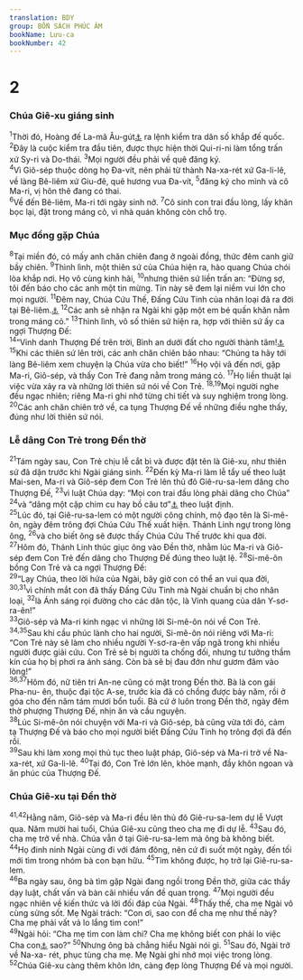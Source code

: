 ```yaml
---
translation: BDY
group: BỐN SÁCH PHÚC ÂM
bookName: Lưu-ca 
bookNumber: 42
---
```


<div class="title"><h1>2</h1><h3>Chúa Giê-xu giáng sinh</h3></div>
<span class="verse lu_2_1"><sup>1</sup>Thời đó, Hoàng đế La-mã Âu-gút<a href="#" data-toggle="tooltip" data-placement="bottom" title="Augustus Octavius (trị vì 27 TCN — 14 SCN)">⚓</a> ra lệnh kiểm tra dân số khắp đế quốc. </span>
<span class="verse lu_2_2"><sup>2</sup>Đây là cuộc kiểm tra đầu tiên, được thực hiện thời Qui-ri-ni làm tổng trấn xứ Sy-ri và Do-thái. </span>
<span class="verse lu_2_3"><sup>3</sup>Mọi người đều phải về quê đăng ký.<br/></span>
<span class="verse lu_2_4"><sup>4</sup>Vì Giô-sép thuộc dòng họ Đa-vít, nên phải từ thành Na-xa-rét xứ Ga-li-lê, về làng Bê-liêm xứ Giu-đê, quê hương vua Đa-vít, </span>
<span class="verse lu_2_5"><sup>5</sup>đăng ký cho mình và cô Ma-ri, vị hôn thê đang có thai.<br/></span>
<span class="verse lu_2_6"><sup>6</sup>Về đến Bê-liêm, Ma-ri tới ngày sinh nở. </span>
<span class="verse lu_2_7"><sup>7</sup>Cô sinh con trai đầu lòng, lấy khăn bọc lại, đặt trong máng cỏ, vì nhà quán không còn chỗ trọ.</span>
<div class="title"><h3>Mục đồng gặp Chúa</h3></div>
<span class="verse lu_2_8"><sup>8</sup>Tại miền đó, có mấy anh chăn chiên đang ở ngoài đồng, thức đêm canh giữ bầy chiên. </span>
<span class="verse lu_2_9"><sup>9</sup>Thình lình, một thiên sứ của Chúa hiện ra, hào quang Chúa chói lòa khắp nơi. Họ vô cùng kinh hãi, </span>
<span class="verse lu_2_10"><sup>10</sup>nhưng thiên sứ liền trấn an: “Đừng sợ, tôi đến báo cho các anh một tin mừng. Tin này sẽ đem lại niềm vui lớn cho mọi người. </span>
<span class="verse lu_2_11"><sup>11</sup>Đêm nay, Chúa Cứu Thế, Đấng Cứu Tinh của nhân loại đã ra đời tại Bê-liêm.<a href="#" data-toggle="tooltip" data-placement="bottom" title="Nt thành của Đa-vít">⚓</a> </span>
<span class="verse lu_2_12"><sup>12</sup>Các anh sẽ nhận ra Ngài khi gặp một em bé quấn khăn nằm trong máng cỏ.” </span>
<span class="verse lu_2_13"><sup>13</sup>Thình lình, vô số thiên sứ hiện ra, hợp với thiên sứ ấy ca ngợi Thượng Đế:<br/></span>
<span class="verse lu_2_14"><sup>14</sup>“Vinh danh Thượng Đế trên trời, Bình an dưới đất cho người thành tâm!<a href="#" data-toggle="tooltip" data-placement="bottom" title="Ctd “ Vinh quang quy về Chân Thần trên các nơi chí cao, Bình an dưới đất cho những người được ân huệ của Ngài !”">⚓</a><br/></span>
<span class="verse lu_2_15"><sup>15</sup>Khi các thiên sứ lên trời, các anh chăn chiên bảo nhau: “Chúng ta hãy tới làng Bê-liêm xem chuyện lạ Chúa vừa cho biết!” </span>
<span class="verse lu_2_16"><sup>16</sup>Họ vội vã đến nơi, gặp Ma-ri, Giô-sép, và thấy Con Trẻ đang nằm trong máng cỏ. </span>
<span class="verse lu_2_17"><sup>17</sup>Họ liền thuật lại việc vừa xảy ra và những lời thiên sứ nói về Con Trẻ. </span>
<span class="verse lu_2_18 lu_2_19"><sup>18,19</sup>Mọi người nghe đều ngạc nhiên; riêng Ma-ri ghi nhớ từng chi tiết và suy nghiệm trong lòng. </span>
<span class="verse lu_2_20"><sup>20</sup>Các anh chăn chiên trở về, ca tụng Thượng Đế về những điều nghe thấy, đúng như lời thiên sứ nói.</span>
<div class="title"><h3>Lễ dâng Con Trẻ trong Đền thờ</h3></div>
<span class="verse lu_2_21"><sup>21</sup>Tám ngày sau, Con Trẻ chịu lễ cắt bì và được đặt tên là Giê-xu, như thiên sứ đã dặn trước khi Ngài giáng sinh. </span>
<span class="verse lu_2_22"><sup>22</sup>Đến kỳ Ma-ri làm lễ tẩy uế theo luật Mai-sen, Ma-ri và Giô-sép đem Con Trẻ lên thủ đô Giê-ru-sa-lem dâng cho Thượng Đế, </span>
<span class="verse lu_2_23"><sup>23</sup>vì luật Chúa dạy: “Mọi con trai đầu lòng phải dâng cho Chúa” </span>
<span class="verse lu_2_24"><sup>24</sup>và “dâng một cặp chim cu hay bồ câu tơ”<a href="#" data-toggle="tooltip" data-placement="bottom" title="Lê-vi 12:8">⚓</a> theo luật định.<br/></span>
<span class="verse lu_2_25"><sup>25</sup>Lúc đó, tại Giê-ru-sa-lem có một người công chính, mộ đạo tên là Si-mê- ôn, ngày đêm trông đợi Chúa Cứu Thế xuất hiện. Thánh Linh ngự trong lòng ông, </span>
<span class="verse lu_2_26"><sup>26</sup>và cho biết ông sẽ được thấy Chúa Cứu Thế trước khi qua đời. </span>
<span class="verse lu_2_27"><sup>27</sup>Hôm đó, Thánh Linh thúc giục ông vào Đền thờ, nhằm lúc Ma-ri và Giô-sép đem Con Trẻ đến dâng cho Thượng Đế đúng theo luật lệ. </span>
<span class="verse lu_2_28"><sup>28</sup>Si-mê-ôn bồng Con Trẻ và ca ngợi Thượng Đế:<br/></span>
<span class="verse lu_2_29"><sup>29</sup>“Lạy Chúa, theo lời hứa của Ngài, bây giờ con có thể an vui qua đời, </span>
<span class="verse lu_2_30 lu_2_31"><sup>30,31</sup>vì chính mắt con đã thấy Đấng Cứu Tinh mà Ngài chuẩn bị cho nhân loại, </span>
<span class="verse lu_2_32"><sup>32</sup>là Ánh sáng rọi đường cho các dân tộc, là Vinh quang của dân Y-sơ-ra-ên!”<br/></span>
<span class="verse lu_2_33"><sup>33</sup>Giô-sép và Ma-ri kinh ngạc vì những lời Si-mê-ôn nói về Con Trẻ.<br/></span>
<span class="verse lu_2_34 lu_2_35"><sup>34,35</sup>Sau khi cầu phúc lành cho hai người, Si-mê-ôn nói riêng với Ma-ri: “Con Trẻ này sẽ làm cho nhiều người Y-sơ-ra-ên vấp ngã trong khi nhiều người được giải cứu. Con Trẻ sẽ bị người ta chống đối, nhưng tư tưởng thầm kín của họ bị phơi ra ánh sáng. Còn bà sẽ bị đau đớn như gươm đâm vào lòng!”<br/></span>
<span class="verse lu_2_36 lu_2_37"><sup>36,37</sup>Hôm đó, nữ tiên tri An-ne cũng có mặt trong Đền thờ. Bà là con gái Pha-nu- ên, thuộc đại tộc A-se, trước kia đã có chồng được bảy năm, rồi ở góa cho đến năm tám mươi bổn tuổi. Bà cứ ở luôn trong Đền thờ, ngày đêm thờ phượng Thượng Đế, nhịn ăn và cầu nguyện.<br/></span>
<span class="verse lu_2_38"><sup>38</sup>Lúc Si-mê-ôn nói chuyện với Ma-ri và Giô-sép, bà cũng vừa tới đó, cảm tạ Thượng Đế và báo cho mọi người biết Đấng Cứu Tinh họ trông đợi đã đến rồi.<br/></span>
<span class="verse lu_2_39"><sup>39</sup>Sau khi làm xong mọi thủ tục theo luật pháp, Giô-sép và Ma-ri trở về Na- xa-rét, xứ Ga-li-lê. </span>
<span class="verse lu_2_40"><sup>40</sup>Tại đó, Con Trẻ lớn lên, khỏe mạnh, đầy khôn ngoan và ân phúc của Thượng Đế.</span>
<div class="title"><h3>Chúa Giê-xu tại Đền thờ</h3></div>
<span class="verse lu_2_41 lu_2_42"><sup>41,42</sup>Hằng năm, Giô-sép và Ma-ri đều lên thủ đô Giê-ru-sa-lem dự lễ Vượt qua. Năm mười hai tuổi, Chúa Giê-xu cũng theo cha mẹ đi dự lễ. </span>
<span class="verse lu_2_43"><sup>43</sup>Sau đó, cha mẹ trở về nhà. Chúa vẫn ở tại Giê-ru-sa-lem mà ông bà không biết. </span>
<span class="verse lu_2_44"><sup>44</sup>Họ đinh ninh Ngài cùng đi với đám đông, nên cứ đi suốt một ngày, đến tối mới tìm trong nhóm bà con bạn hữu. </span>
<span class="verse lu_2_45"><sup>45</sup>Tìm không được, họ trở lại Giê-ru-sa-lem.<br/></span>
<span class="verse lu_2_46"><sup>46</sup>Ba ngày sau, ông bà tìm gặp Ngài đang ngồi trong Đền thờ, giữa các thầy dạy luật, chất vấn và bàn cãi nhiều vấn đề quan trọng. </span>
<span class="verse lu_2_47"><sup>47</sup>Mọi người đều ngạc nhiên về kiến thức và lời đối đáp của Ngài. </span>
<span class="verse lu_2_48"><sup>48</sup>Thấy thế, cha mẹ Ngài vô cùng sửng sốt. Mẹ Ngài trách: “Con ơi, sao con để cha mẹ như thế này? Cha mẹ phải vất vả lo lắng tìm con!”<br/></span>
<span class="verse lu_2_49"><sup>49</sup>Ngài hỏi: “Cha mẹ tìm con làm chi? Cha mẹ không biết con phải lo việc Cha con<a href="#" data-toggle="tooltip" data-placement="bottom" title="Tức là Thượng Đế">⚓</a> sao?” </span>
<span class="verse lu_2_50"><sup>50</sup>Nhưng ông bà chẳng hiểu Ngài nói gì. </span>
<span class="verse lu_2_51"><sup>51</sup>Sau đó, Ngài trở về Na-xa- rét, phục tùng cha mẹ. Mẹ Ngài ghi nhớ mọi việc trong lòng.<br/></span>
<span class="verse lu_2_52"><sup>52</sup>Chúa Giê-xu càng thêm khôn lớn, càng đẹp lòng Thượng Đế và mọi người.</span>
